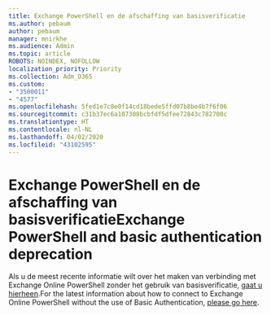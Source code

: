 ```yaml
---
title: Exchange PowerShell en de afschaffing van basisverificatie
ms.author: pebaum
author: pebaum
manager: mnirkhe
ms.audience: Admin
ms.topic: article
ROBOTS: NOINDEX, NOFOLLOW
localization_priority: Priority
ms.collection: Adm_O365
ms.custom:
- "3500011"
- "4577"
ms.openlocfilehash: 5fed1e7c8e0f14cd18bede5ffd07b8be4b7f6f06
ms.sourcegitcommit: c31b37ec6a107308bcbfdf5dfee72843c782700c
ms.translationtype: HT
ms.contentlocale: nl-NL
ms.lasthandoff: 04/02/2020
ms.locfileid: "43102595"
---
```

# <a name="exchange-powershell-and-basic-authentication-deprecation"></a><span data-ttu-id="5b26d-102">Exchange PowerShell en de afschaffing van basisverificatie</span><span class="sxs-lookup"><span data-stu-id="5b26d-102">Exchange PowerShell and basic authentication deprecation</span></span>

<span data-ttu-id="5b26d-103">Als u de meest recente informatie wilt over het maken van verbinding met Exchange Online PowerShell zonder het gebruik van basisverificatie, [gaat u hierheen](https://aka.ms/psbasicauth).</span><span class="sxs-lookup"><span data-stu-id="5b26d-103">For the latest information about how to connect to Exchange Online PowerShell without the use of Basic Authentication, [please go here](https://aka.ms/psbasicauth).</span></span>
